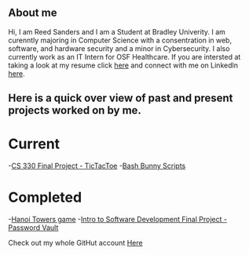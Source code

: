 ## About me
Hi, I am Reed Sanders and I am a Student at Bradley Univerity. I am curenntly majoring in Computer Science with a consentration in web, software, and hardware security and a minor in Cybersecurity. I also currently work as an IT Intern for OSF Healthcare. If you are intersted at taking a look at my resume click [here](https://github.com/Reed604/Reed604.github.io/blob/main/Resume.pdf) and connect with me on Linkedln [here](https://www.linkedin.com/in/reed-sanders-44a2071ba/).


## Here is a quick over view of past and present projects worked on by me.

# Current
-[CS 330 Final Project - TicTacToe](https://github.com/Reed604/CS-330-Final-Project)
-[Bash Bunny Scripts](https://github.com/Reed604/Bash-Bunny-Scrips.git)



# Completed
-[Hanoi Towers game](https://github.com/Reed604/Hanoi-Toweres)
-[Intro to Software Development Final Project - Password Vault](https://github.com/Reed604/Password-Vault.git)




Check out my whole GitHut account [Here](https://github.com/Reed604)
